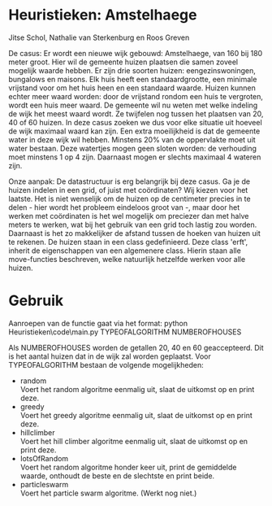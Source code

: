 # Heuristieken: Amstelhaege
Jitse Schol, Nathalie van Sterkenburg en Roos Greven

De casus: Er wordt een nieuwe wijk gebouwd: Amstelhaege, van 160 bij 180 meter groot. Hier wil de gemeente huizen plaatsen die samen zoveel mogelijk waarde hebben. Er zijn drie soorten huizen: eengezinswoningen, bungalows en maisons. Elk huis heeft een standaardgrootte, een minimale vrijstand voor om het huis heen en een standaard waarde. Huizen kunnen echter meer waard worden: door de vrijstand rondom een huis te vergroten, wordt een huis meer waard. De gemeente wil nu weten met welke indeling de wijk het meest waard wordt. Ze twijfelen nog tussen het plaatsen van 20, 40 of 60 huizen. In deze casus zoeken we dus voor elke situatie uit hoeveel de wijk maximaal waard kan zijn. Een extra moeilijkheid is dat de gemeente water in deze wijk wil hebben. Minstens 20% van de oppervlakte moet uit water bestaan. Deze watertjes mogen geen sloten worden: de verhouding moet minstens 1 op 4 zijn. Daarnaast mogen er slechts maximaal 4 wateren zijn. 

Onze aanpak: De datastructuur is erg belangrijk bij deze casus. Ga je de huizen indelen in een grid, of juist met coördinaten? Wij kiezen voor het laatste. Het is niet wenselijk om de huizen op de centimeter precies in te delen - hier wordt het probleem eindeloos groot van -, maar door het werken met coördinaten is het wel mogelijk om preciezer dan met halve meters te werken, wat bij het gebruik van een grid toch lastig zou worden. Daarnaast is het zo makkelijker de afstand tussen de hoeken van huizen uit te rekenen. 
De huizen staan in een class gedefinieerd. Deze class 'erft', inherit de eigenschappen van een algemenere class. Hierin staan alle move-functies beschreven, welke natuurlijk hetzelfde werken voor alle huizen. 

# Gebruik
Aanroepen van de functie gaat via het format:
python Heuristieken\code\main.py TYPEOFALGORITHM NUMBEROFHOUSES 

Als NUMBEROFHOUSES worden de getallen 20, 40 en 60 geaccepteerd. Dit is het aantal huizen dat in de wijk zal worden geplaatst.
Voor TYPEOFALGORITHM bestaan de volgende mogelijkheden:
- random            
Voert het random algoritme eenmalig uit, slaat de uitkomst op en print deze.
- greedy            
Voert het greedy algoritme eenmalig uit, slaat de uitkomst op en print deze.
- hillclimber       
Voert het hill climber algoritme eenmalig uit, slaat de uitkomst op en print deze.
- lotsOfRandom      
Voert het random algoritme honder keer uit, print de gemiddelde waarde, onthoudt de beste en de slechtste en print beide.
- particleswarm       
Voert het particle swarm algoritme. (Werkt nog niet.)
